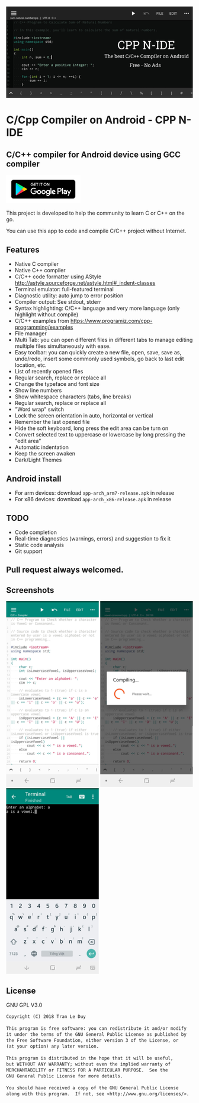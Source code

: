 
![](google-play-store/wallpaper/wallpaper2.png)

# C/Cpp Compiler on Android - CPP N-IDE
## C/C++ compiler for Android device using GCC compiler

<a href="https://play.google.com/store/apps/details?id=com.duy.c.cpp.compiler">
    <img src="google-play-store/en_badge_web_generic.png" alt="google-play" width="200"/>
</a>


This project is developed to help the community to learn C or C++ on the go.

You can use this app to code and compile C/C++ project without Internet.

## Features
- Native C compiler
- Native C++ compiler
- C/C++ code formatter using AStyle http://astyle.sourceforge.net/astyle.html#_indent-classes
- Terminal emulator: full-featured terminal
- Diagnostic utility: auto jump to error position
- Compiler output: See stdout, stderr
- Syntax highlighting: C/C++ language and very more language (only highlight without compile)
- C/C++ examples from https://www.programiz.com/cpp-programming/examples
- File manager
- Multi Tab: you can open different files in different tabs to manage editing multiple files simultaneously with ease.
- Easy toolbar: you can quickly create a new file, open, save, save as, undo/redo, insert some commonly used symbols, go back to last edit location, etc.
- List of recently opened files
- Regular search, replace or replace all
- Change the typeface and font size
- Show line numbers
- Show whitespace characters (tabs, line breaks)
- Regular search, replace or replace all
- "Word wrap" switch
- Lock the screen orientation in auto, horizontal or vertical
- Remember the last opened file
- Hide the soft keyboard, long press the edit area can be turn on
- Convert selected text to uppercase or lowercase by long pressing the "edit area"
- Automatic indentation
- Keep the screen awaken
- Dark/Light Themes

## Android install
- For arm devices: download ``app-arch_arm7-release.apk`` in release
- For x86 devices: download ``app-arch_x86-release.apk`` in release

## TODO
- Code completion
- Real-time diagnostics (warnings, errors) and suggestion to fix it
- Static code analysis
- Git support

## Pull request always welcomed.

## Screenshots

<img src="google-play-store/screenshots/Screenshot_20180527-003844.jpg" alt="google-play" width="250"/> <img src="google-play-store/screenshots/Screenshot_20180527-003909.jpg" alt="google-play" width="250"/> <img src="google-play-store/screenshots/Screenshot_20180527-003925.jpg" alt="google-play" width="250"/>

## License
GNU GPL V3.0

    Copyright (C) 2018 Tran Le Duy	

    This program is free software: you can redistribute it and/or modify
    it under the terms of the GNU General Public License as published by
    the Free Software Foundation, either version 3 of the License, or
    (at your option) any later version.

    This program is distributed in the hope that it will be useful,
    but WITHOUT ANY WARRANTY; without even the implied warranty of
    MERCHANTABILITY or FITNESS FOR A PARTICULAR PURPOSE.  See the
    GNU General Public License for more details.

    You should have received a copy of the GNU General Public License
    along with this program.  If not, see <http://www.gnu.org/licenses/>.
